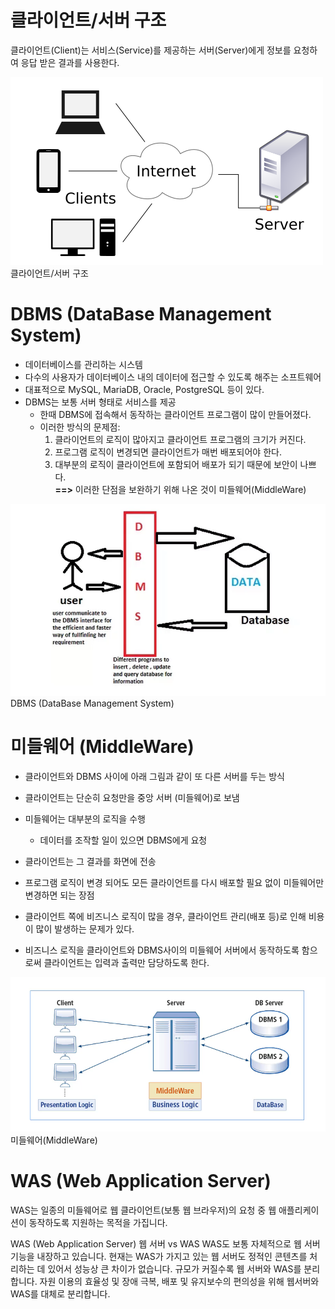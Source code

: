 # 클라이언트/서버 구조

클라이언트(Client)는 서비스(Service)를 제공하는 서버(Server)에게 정보를 요청하여 응답 받은 결과를 사용한다.

![클라이언트서버구조](./클라이언트서버구조.png)  
클라이언트/서버 구조



# DBMS (DataBase Management System)

* 데이터베이스를 관리하는 시스템  
* 다수의 사용자가 데이터베이스 내의 데이터에 접근할 수 있도록 해주는 소프트웨어  
* 대표적으로 MySQL, MariaDB, Oracle, PostgreSQL 등이 있다.
* DBMS는 보통 서버 형태로 서비스를 제공 
    * 한때 DBMS에 접속해서 동작하는 클라이언트 프로그램이 많이 만들어졌다.
    * 이러한 방식의 문제점: 
        1. 클라이언트의 로직이 많아지고 클라이언트 프로그램의 크기가 커진다.
        2. 프로그램 로직이 변경되면 클라이언트가 매번 배포되어야 한다.
        3. 대부분의 로직이 클라이언트에 포함되어 배포가 되기 때문에 보안이 나쁘다.  
        **==>** 이러한 단점을 보완하기 위해 나온 것이 미들웨어(MiddleWare)


![DBMS](./DBMS.png)  
DBMS (DataBase Management System)



# 미들웨어 (MiddleWare)

* 클라이언트와 DBMS 사이에 아래 그림과 같이 또 다른 서버를 두는 방식
* 클라이언트는 단순히 요청만을 중앙 서버 (미들웨어)로 보냄
* 미들웨어는 대부분의 로직을 수행
    * 데이터를 조작할 일이 있으면 DBMS에게 요청
* 클라이언트는 그 결과를 화면에 전송
* 프로그램 로직이 변경 되어도 모든 클라이언트를 다시 배포할 필요 없이 미들웨어만 변경하면 되는 장점


* 클라이언트 쪽에 비즈니스 로직이 많을 경우, 클라이언트 관리(배포 등)로 인해 비용이 많이 발생하는 문제가 있다.

* 비즈니스 로직을 클라이언트와 DBMS사이의 미들웨어 서버에서 동작하도록 함으로써 클라이언트는 입력과 출력만 담당하도록 한다.

![미들웨어](./미들웨어.png)  
미들웨어(MiddleWare)


# WAS (Web Application Server)
WAS는 일종의 미들웨어로 웹 클라이언트(보통 웹 브라우저)의 요청 중 웹 애플리케이션이 동작하도록 지원하는 목적을 가집니다.


WAS (Web Application Server)
웹 서버 vs WAS
WAS도 보통 자체적으로 웹 서버 기능을 내장하고 있습니다.
현재는 WAS가 가지고 있는 웹 서버도 정적인 콘텐츠를 처리하는 데 있어서 성능상 큰 차이가 없습니다.
규모가 커질수록 웹 서버와 WAS를 분리합니다.
자원 이용의 효율성 및 장애 극복, 배포 및 유지보수의 편의성을 위해 웹서버와 WAS를 대체로 분리합니다.